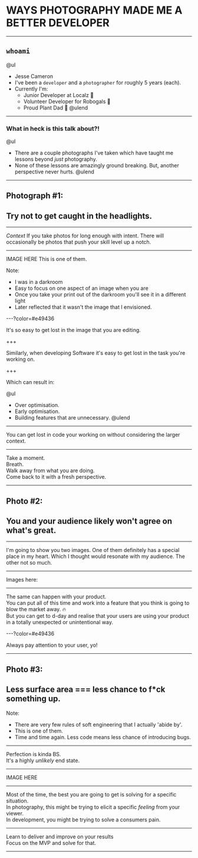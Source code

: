 <!-- https://gitpitch.com/jesse-cameron/presentations/photography?p=brownbags/programming_with_photos#/ -->

# WAYS PHOTOGRAPHY MADE ME A BETTER DEVELOPER

---

## `whoami`

@ul
- Jesse Cameron
- I've been a `developer` and a `photographer` for roughly 5 years (each).
- Currently I'm:
    - Junior Developer at Localz 💼
    - Volunteer Developer for Robogals 🤖
    - Proud Plant Dad 🌱
@ulend

---

### What in heck is this talk about?!

@ul
- There are a couple photographs I've taken which have taught me lessons beyond _just_ photography.
- None of these lessons are amazingly ground breaking. But, another perspective never hurts.
@ulend

---

## Photograph #1:
## Try not to get caught in the headlights.

---
_Context_
If you take photos for long enough with intent. There will occasionally be photos that push your skill level up a notch.

---

<!-- image -->
IMAGE HERE
This is one of them.

Note:

- I was in a darkroom
- Easy to focus on one aspect of an image when you are 
- Once you take your print out of the darkroom you'll see it in a different light
- Later reflected that it wasn't the image that I envisioned.

---?color=#e49436

It's so easy to get lost in the image that you are editing.

+++

Similarly, when developing Software it's easy to get lost in the task you're working on.

+++

Which can result in:

@ul
- Over optimisation.
- Early optimisation.
- Building features that are unnecessary.
@ulend

---

You can get lost in code your working on without considering the larger context.

---

Take a moment. <br/>
Breath. <br/>
Walk away from what you are doing. <br/>
Come back to it with a fresh perspective. <br/>

---

## Photo #2:
## You and your audience likely won't agree on what's great.

---

I'm going to show you two images.
One of them definitely has a special place in my heart. Which I thought would resonate with my audience. The other not so much.

---

Images here:

<!-- image -->

---

The same can happen with your product. <br/>
You can put all of this time and work into a feature that you think is going to blow the market away. 🔥 <br/>
But you can get to d-day and realise that your users are using your product in a totally unexpected or unintentional way. <br/>

---?color=#e49436

Always pay attention to your user, yo!

---

## Photo #3:
## Less surface area === less chance to f*ck something up.

Note:

- There are very few rules of soft engineering that I actually 'abide by'. 
- This is one of them.
- Time and time again. Less code means less chance of introducing bugs. 

---

Perfection is kinda BS. <br/>
It's a highly _unlikely_ end state.

---

IMAGE HERE

---

Most of the time, the best you are going to get is solving for a specific situation. <br/>
In photography, this might be trying to elicit a specific _feeling_ from your viewer. <br/>
In development, you might be trying to solve a consumers pain. <br/>

---

Learn to deliver and improve on your results <br/>
Focus on the MVP and solve for that.

---


